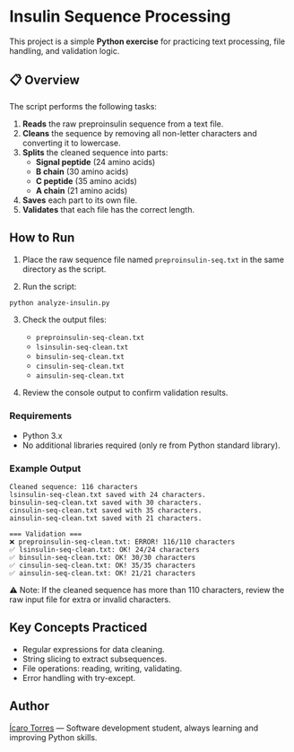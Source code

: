 # Insulin Sequence Processing

This project is a simple **Python exercise** for practicing text processing, file handling, and validation logic.

## 📋 Overview

The script performs the following tasks:

1. **Reads** the raw preproinsulin sequence from a text file.
2. **Cleans** the sequence by removing all non-letter characters and converting it to lowercase.
3. **Splits** the cleaned sequence into parts:
   - **Signal peptide** (24 amino acids)
   - **B chain** (30 amino acids)
   - **C peptide** (35 amino acids)
   - **A chain** (21 amino acids)
4. **Saves** each part to its own file.
5. **Validates** that each file has the correct length.


## How to Run

1. Place the raw sequence file named `preproinsulin-seq.txt` in the same directory as the script.

2. Run the script:

```bash
python analyze-insulin.py
```

3. Check the output files:

    - ```preproinsulin-seq-clean.txt```
    - ```lsinsulin-seq-clean.txt```
    - ```binsulin-seq-clean.txt```
    - ```cinsulin-seq-clean.txt```
    - ```ainsulin-seq-clean.txt```

4. Review the console output to confirm validation results.


### Requirements

- Python 3.x
- No additional libraries required (only re from Python standard library).

###  Example Output

```
Cleaned sequence: 116 characters
lsinsulin-seq-clean.txt saved with 24 characters.
binsulin-seq-clean.txt saved with 30 characters.
cinsulin-seq-clean.txt saved with 35 characters.
ainsulin-seq-clean.txt saved with 21 characters.

=== Validation ===
❌ preproinsulin-seq-clean.txt: ERROR! 116/110 characters
✅ lsinsulin-seq-clean.txt: OK! 24/24 characters
✅ binsulin-seq-clean.txt: OK! 30/30 characters
✅ cinsulin-seq-clean.txt: OK! 35/35 characters
✅ ainsulin-seq-clean.txt: OK! 21/21 characters
```

⚠️ Note: If the cleaned sequence has more than 110 characters, review the raw input file for extra or invalid characters.

##  Key Concepts Practiced

- Regular expressions for data cleaning.
- String slicing to extract subsequences.
- File operations: reading, writing, validating.
- Error handling with try-except.

## Author

[Ícaro Torres]([github](https://github.com/icaro-torres)) — Software development student, always learning and improving Python skills.